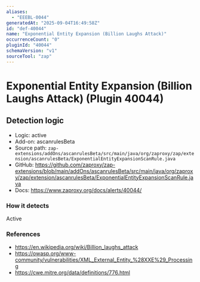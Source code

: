 ```yaml
---
aliases:
  - "EEEBL-0044"
generatedAt: "2025-09-04T16:49:58Z"
id: "def-40044"
name: "Exponential Entity Expansion (Billion Laughs Attack)"
occurrenceCount: "0"
pluginId: "40044"
schemaVersion: "v1"
sourceTool: "zap"
---
```


# Exponential Entity Expansion (Billion Laughs Attack) (Plugin 40044)

## Detection logic

- Logic: active
- Add-on: ascanrulesBeta
- Source path: `zap-extensions/addOns/ascanrulesBeta/src/main/java/org/zaproxy/zap/extension/ascanrulesBeta/ExponentialEntityExpansionScanRule.java`
- GitHub: https://github.com/zaproxy/zap-extensions/blob/main/addOns/ascanrulesBeta/src/main/java/org/zaproxy/zap/extension/ascanrulesBeta/ExponentialEntityExpansionScanRule.java
- Docs: https://www.zaproxy.org/docs/alerts/40044/

### How it detects

Active

### References
- https://en.wikipedia.org/wiki/Billion_laughs_attack
- https://owasp.org/www-community/vulnerabilities/XML_External_Entity_%28XXE%29_Processing
- https://cwe.mitre.org/data/definitions/776.html

